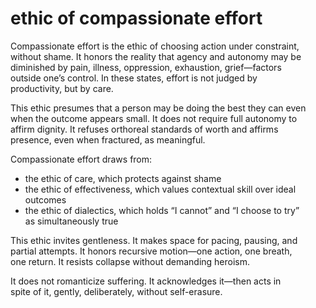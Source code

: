 # ethic of compassionate effort

Compassionate effort is the ethic of choosing action under constraint,  
without shame. It honors the reality that agency and autonomy may be  
diminished by pain, illness, oppression, exhaustion, grief—factors  
outside one’s control. In these states, effort is not judged by  
productivity, but by care.

This ethic presumes that a person may be doing the best they can even  
when the outcome appears small. It does not require full autonomy to  
affirm dignity. It refuses orthoreal standards of worth and affirms  
presence, even when fractured, as meaningful.

Compassionate effort draws from:  
- the ethic of care, which protects against shame  
- the ethic of effectiveness, which values contextual skill over ideal  
  outcomes  
- the ethic of dialectics, which holds “I cannot” and “I choose to try”  
  as simultaneously true

This ethic invites gentleness. It makes space for pacing, pausing, and  
partial attempts. It honors recursive motion—one action, one breath,  
one return. It resists collapse without demanding heroism.

It does not romanticize suffering. It acknowledges it—then acts in  
spite of it, gently, deliberately, without self-erasure.